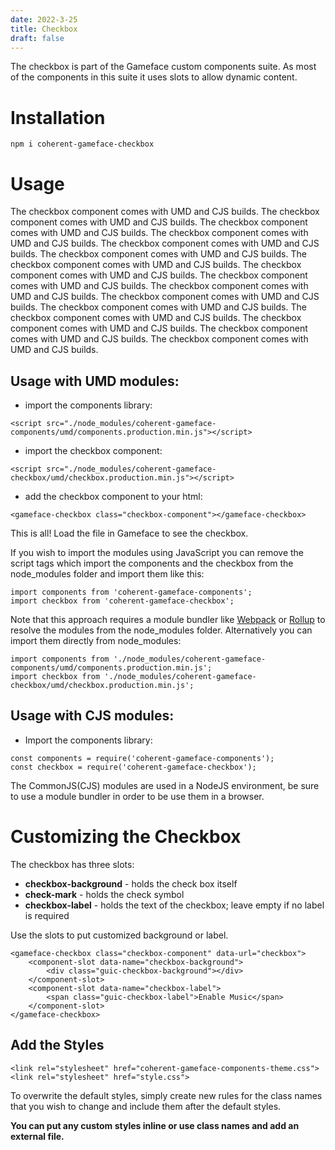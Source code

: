 ```yaml
---
date: 2022-3-25
title: Checkbox
draft: false
---
```


<!--Copyright (c) Coherent Labs AD. All rights reserved. Licensed under the MIT License. See License.txt in the project root for license information. -->

The checkbox is part of the Gameface custom components suite. As most of the components in this suite it uses slots to allow dynamic content.

# Installation

`npm i coherent-gameface-checkbox`

# Usage

The checkbox component comes with UMD and CJS builds.
The checkbox component comes with UMD and CJS builds.
The checkbox component comes with UMD and CJS builds.
The checkbox component comes with UMD and CJS builds.
The checkbox component comes with UMD and CJS builds.
The checkbox component comes with UMD and CJS builds.
The checkbox component comes with UMD and CJS builds.
The checkbox component comes with UMD and CJS builds.
The checkbox component comes with UMD and CJS builds.
The checkbox component comes with UMD and CJS builds.
The checkbox component comes with UMD and CJS builds.
The checkbox component comes with UMD and CJS builds.
The checkbox component comes with UMD and CJS builds.
The checkbox component comes with UMD and CJS builds.
The checkbox component comes with UMD and CJS builds.
The checkbox component comes with UMD and CJS builds.

## Usage with UMD modules:

- import the components library:

```{.html}
<script src="./node_modules/coherent-gameface-components/umd/components.production.min.js"></script>
```

- import the checkbox component:

```{.html}
<script src="./node_modules/coherent-gameface-checkbox/umd/checkbox.production.min.js"></script>
```

- add the checkbox component to your html:

```{.html}
<gameface-checkbox class="checkbox-component"></gameface-checkbox>
```

This is all! Load the file in Gameface to see the checkbox.

If you wish to import the modules using JavaScript you can remove the script tags which import the components and the checkbox from the node_modules folder and import them like this:

```{.js}
import components from 'coherent-gameface-components';
import checkbox from 'coherent-gameface-checkbox';
```

Note that this approach requires a module bundler like [Webpack](https://webpack.js.org/) or [Rollup](https://rollupjs.org/guide/en/) to resolve the modules from the node_modules folder. Alternatively you can import them directly from node_modules:

```{.js}
import components from './node_modules/coherent-gameface-components/umd/components.production.min.js';
import checkbox from './node_modules/coherent-gameface-checkbox/umd/checkbox.production.min.js';
```

## Usage with CJS modules:

- Import the components library:

```{.js}
const components = require('coherent-gameface-components');
const checkbox = require('coherent-gameface-checkbox');
```

The CommonJS(CJS) modules are used in a NodeJS environment, be sure to use a module bundler in order to be use them in a browser.

# Customizing the Checkbox

The checkbox has three slots:

- **checkbox-background** - holds the check box itself
- **check-mark** - holds the check symbol
- **checkbox-label** - holds the text of the checkbox; leave empty if no label is required

Use the slots to put customized background or label.

```{.html}
<gameface-checkbox class="checkbox-component" data-url="checkbox">
    <component-slot data-name="checkbox-background">
        <div class="guic-checkbox-background"></div>
    </component-slot>
    <component-slot data-name="checkbox-label">
        <span class="guic-checkbox-label">Enable Music</span>
    </component-slot>
</gameface-checkbox>
```

## Add the Styles

```{.css}
<link rel="stylesheet" href="coherent-gameface-components-theme.css">
<link rel="stylesheet" href="style.css">
```

To overwrite the default styles, simply create new rules for the class names that you wish to change and include them after the default styles.

**You can put any custom styles inline or use class names and add an external file.**
